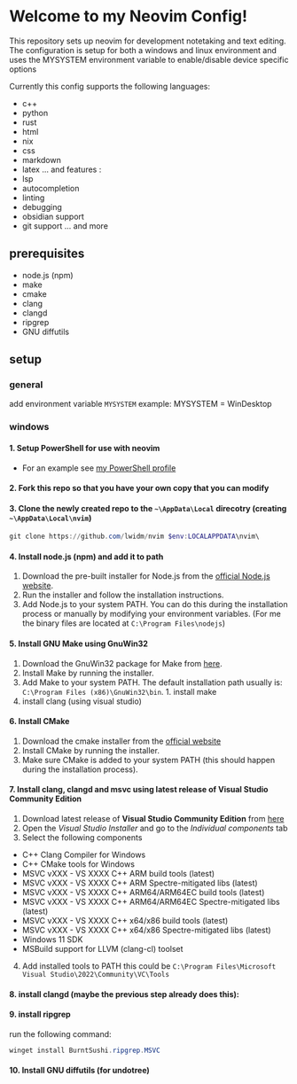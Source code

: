 # Welcome to my Neovim Config!

This repository sets up neovim for development notetaking and text editing. The configuration is setup for both a windows and linux environment and uses the MYSYSTEM environment variable to enable/disable device specific options

Currently this config supports the following languages:
* c++
* python
* rust
* html
* nix
* css
* markdown
* latex
... and features :
* lsp
* autocompletion
* linting
* debugging
* obsidian support
* git support
... and more


## prerequisites
<!-- TODO : add nix-shell file for installing plugins -->
* node.js (npm)
* make
* cmake
* clang
* clangd
* ripgrep
* GNU diffutils

## setup

### general
add environment variable `MYSYSTEM`
example: 
MYSYSTEM = WinDesktop

### windows

#### 1. Setup PowerShell for use with neovim
- For an example see [my PowerShell profile](https://github.com/lwidm/powershell-profile)

#### 2. Fork this repo so that you have your own copy that you can modify

#### 3. Clone the newly created repo to the `~\AppData\Local` direcotry (creating `~\AppData\Local\nvim`)
```PowerShell
git clone https://github.com/lwidm/nvim $env:LOCALAPPDATA\nvim\
```

#### 4. Install node.js (npm) and add it to path
1. Download the pre-built installer for Node.js from the [official Node.js website](https://nodejs.org/en/download/prebuilt-installer).
2. Run the installer and follow the installation instructions.
3. Add Node.js to your system PATH. You can do this during the installation process or manually by modifying your environment variables.
    (For me the binary files are located at `C:\Program Files\nodejs`)

#### 5. Install GNU Make using GnuWin32
1. Download the GnuWin32 package for Make from [here](https://gnuwin32.sourceforge.net/packages/make.htm).
2. Install Make by running the installer.
3. Add Make to your system PATH. The default installation path usually is: `C:\Program Files (x86)\GnuWin32\bin`. 1. install make 
 2. install clang (using visual studio)

#### 6. Install CMake
1. Download the cmake installer from the [official website](https://cmake.org/download/)
2. Install CMake by running the installer.
3. Make sure CMake is added to your system PATH (this should happen during the installation process).

#### 7. Install clang, clangd and msvc using latest release of **Visual Studio Community Edition**
1. Download latest release of **Visual Studio Community Edition** from [here](https://visualstudio.microsoft.com)
2. Open the _Visual Studio Installer_ and go to the _Individual components_ tab
3. Select the following components
  * C++ Clang Compiler  for Windows
  * C++ CMake tools for Windows
  * MSVC vXXX - VS XXXX C++ ARM build tools (latest)
  * MSVC vXXX - VS XXXX C++ ARM Spectre-mitigated libs (latest)
  * MSVC vXXX - VS XXXX C++ ARM64/ARM64EC build tools (latest)
  * MSVC vXXX - VS XXXX C++ ARM64/ARM64EC Spectre-mitigated libs (latest)
  * MSVC vXXX - VS XXXX C++ x64/x86 build tools (latest)
  * MSVC vXXX - VS XXXX C++ x64/x86 Spectre-mitigated libs (latest)
  * Windows 11 SDK
  * MSBuild support for LLVM (clang-cl) toolset
4. Add installed tools to PATH
this could be `C:\Program Files\Microsoft Visual Studio\2022\Community\VC\Tools`

#### 8. install clangd (maybe the previous step already does this):

#### 9. install ripgrep
run the following command:
```PowerShell
winget install BurntSushi.ripgrep.MSVC
```

#### 10. Install GNU diffutils (for undotree)
